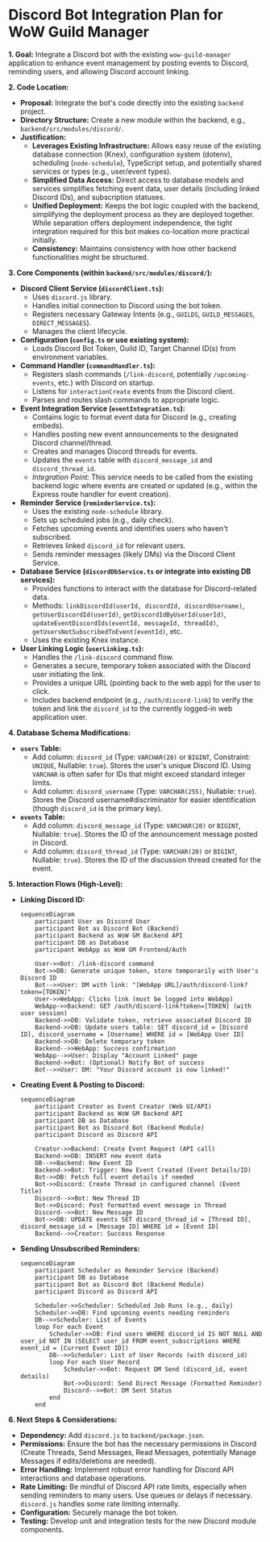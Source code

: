 # Discord Bot Integration Plan for WoW Guild Manager

**1. Goal:**
Integrate a Discord bot with the existing `wow-guild-manager` application to enhance event management by posting events to Discord, reminding users, and allowing Discord account linking.

**2. Code Location:**

* **Proposal:** Integrate the bot's code directly into the existing `backend` project.
* **Directory Structure:** Create a new module within the backend, e.g., `backend/src/modules/discord/`.
* **Justification:**
  * **Leverages Existing Infrastructure:** Allows easy reuse of the existing database connection (Knex), configuration system (dotenv), scheduling (`node-schedule`), TypeScript setup, and potentially shared services or types (e.g., user/event types).
  * **Simplified Data Access:** Direct access to database models and services simplifies fetching event data, user details (including linked Discord IDs), and subscription statuses.
  * **Unified Deployment:** Keeps the bot logic coupled with the backend, simplifying the deployment process as they are deployed together. While separation offers deployment independence, the tight integration required for this bot makes co-location more practical initially.
  * **Consistency:** Maintains consistency with how other backend functionalities might be structured.

**3. Core Components (within `backend/src/modules/discord/`):**

* **Discord Client Service (`discordClient.ts`):**
  * Uses `discord.js` library.
  * Handles initial connection to Discord using the bot token.
  * Registers necessary Gateway Intents (e.g., `GUILDS`, `GUILD_MESSAGES`, `DIRECT_MESSAGES`).
  * Manages the client lifecycle.
* **Configuration (`config.ts` or use existing system):**
  * Loads Discord Bot Token, Guild ID, Target Channel ID(s) from environment variables.
* **Command Handler (`commandHandler.ts`):**
  * Registers slash commands (`/link-discord`, potentially `/upcoming-events`, etc.) with Discord on startup.
  * Listens for `interactionCreate` events from the Discord client.
  * Parses and routes slash commands to appropriate logic.
* **Event Integration Service (`eventIntegration.ts`):**
  * Contains logic to format event data for Discord (e.g., creating embeds).
  * Handles posting new event announcements to the designated Discord channel/thread.
  * Creates and manages Discord threads for events.
  * Updates the `events` table with `discord_message_id` and `discord_thread_id`.
  * *Integration Point:* This service needs to be called from the existing backend logic where events are created or updated (e.g., within the Express route handler for event creation).
* **Reminder Service (`reminderService.ts`):**
  * Uses the existing `node-schedule` library.
  * Sets up scheduled jobs (e.g., daily check).
  * Fetches upcoming events and identifies users who haven't subscribed.
  * Retrieves linked `discord_id` for relevant users.
  * Sends reminder messages (likely DMs) via the Discord Client Service.
* **Database Service (`discordDbService.ts` or integrate into existing DB services):**
  * Provides functions to interact with the database for Discord-related data.
  * Methods: `linkDiscordId(userId, discordId, discordUsername)`, `getUserDiscordId(userId)`, `getDiscordIdByUserId(userId)`, `updateEventDiscordIds(eventId, messageId, threadId)`, `getUsersNotSubscribedToEvent(eventId)`, etc.
  * Uses the existing Knex instance.
* **User Linking Logic (`userLinking.ts`):**
  * Handles the `/link-discord` command flow.
  * Generates a secure, temporary token associated with the Discord user initiating the link.
  * Provides a unique URL (pointing back to the web app) for the user to click.
  * Includes backend endpoint (e.g., `/auth/discord-link`) to verify the token and link the `discord_id` to the currently logged-in web application user.

**4. Database Schema Modifications:**

* **`users` Table:**
  * Add column: `discord_id` (Type: `VARCHAR(20)` or `BIGINT`, Constraint: `UNIQUE`, Nullable: `true`). Stores the user's unique Discord ID. Using `VARCHAR` is often safer for IDs that might exceed standard integer limits.
  * Add column: `discord_username` (Type: `VARCHAR(255)`, Nullable: `true`). Stores the Discord username#discriminator for easier identification (though `discord_id` is the primary key).
* **`events` Table:**
  * Add column: `discord_message_id` (Type: `VARCHAR(20)` or `BIGINT`, Nullable: `true`). Stores the ID of the announcement message posted in Discord.
  * Add column: `discord_thread_id` (Type: `VARCHAR(20)` or `BIGINT`, Nullable: `true`). Stores the ID of the discussion thread created for the event.

**5. Interaction Flows (High-Level):**

* **Linking Discord ID:**

    ```mermaid
    sequenceDiagram
        participant User as Discord User
        participant Bot as Discord Bot (Backend)
        participant Backend as WoW GM Backend API
        participant DB as Database
        participant WebApp as WoW GM Frontend/Auth

        User->>Bot: /link-discord command
        Bot->>DB: Generate unique token, store temporarily with User's Discord ID
        Bot-->>User: DM with link: "[WebApp URL]/auth/discord-link?token=[TOKEN]"
        User->>WebApp: Clicks link (must be logged into WebApp)
        WebApp->>Backend: GET /auth/discord-link?token=[TOKEN] (with user session)
        Backend->>DB: Validate token, retrieve associated Discord ID
        Backend->>DB: Update users table: SET discord_id = [Discord ID], discord_username = [Username] WHERE id = [WebApp User ID]
        Backend->>DB: Delete temporary token
        Backend-->>WebApp: Success confirmation
        WebApp-->>User: Display "Account Linked" page
        Backend->>Bot: (Optional) Notify Bot of success
        Bot-->>User: DM: "Your Discord account is now linked!"
    ```

* **Creating Event & Posting to Discord:**

    ```mermaid
    sequenceDiagram
        participant Creator as Event Creator (Web UI/API)
        participant Backend as WoW GM Backend API
        participant DB as Database
        participant Bot as Discord Bot (Backend Module)
        participant Discord as Discord API

        Creator->>Backend: Create Event Request (API call)
        Backend->>DB: INSERT new event data
        DB-->>Backend: New Event ID
        Backend->>Bot: Trigger: New Event Created (Event Details/ID)
        Bot->>DB: Fetch full event details if needed
        Bot->>Discord: Create Thread in configured channel (Event Title)
        Discord-->>Bot: New Thread ID
        Bot->>Discord: Post formatted event message in Thread
        Discord-->>Bot: New Message ID
        Bot->>DB: UPDATE events SET discord_thread_id = [Thread ID], discord_message_id = [Message ID] WHERE id = [Event ID]
        Backend-->>Creator: Success Response
    ```

* **Sending Unsubscribed Reminders:**

    ```mermaid
    sequenceDiagram
        participant Scheduler as Reminder Service (Backend)
        participant DB as Database
        participant Bot as Discord Bot (Backend Module)
        participant Discord as Discord API

        Scheduler->>Scheduler: Scheduled Job Runs (e.g., daily)
        Scheduler->>DB: Find upcoming events needing reminders
        DB-->>Scheduler: List of Events
        loop For each Event
            Scheduler->>DB: Find users WHERE discord_id IS NOT NULL AND user_id NOT IN (SELECT user_id FROM event_subscriptions WHERE event_id = [Current Event ID])
            DB-->>Scheduler: List of User Records (with discord_id)
            loop For each User Record
                Scheduler->>Bot: Request DM Send (discord_id, event details)
                Bot->>Discord: Send Direct Message (Formatted Reminder)
                Discord-->>Bot: DM Sent Status
            end
        end
    ```

**6. Next Steps & Considerations:**

* **Dependency:** Add `discord.js` to `backend/package.json`.
* **Permissions:** Ensure the bot has the necessary permissions in Discord (Create Threads, Send Messages, Read Messages, potentially Manage Messages if edits/deletions are needed).
* **Error Handling:** Implement robust error handling for Discord API interactions and database operations.
* **Rate Limiting:** Be mindful of Discord API rate limits, especially when sending reminders to many users. Use queues or delays if necessary. `discord.js` handles some rate limiting internally.
* **Configuration:** Securely manage the bot token.
* **Testing:** Develop unit and integration tests for the new Discord module components.
